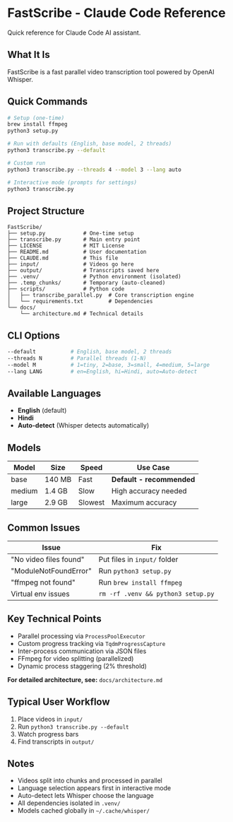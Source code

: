 # FastScribe - Claude Code Reference

Quick reference for Claude Code AI assistant.

## What It Is

FastScribe is a fast parallel video transcription tool powered by OpenAI Whisper.

## Quick Commands

```bash
# Setup (one-time)
brew install ffmpeg
python3 setup.py

# Run with defaults (English, base model, 2 threads)
python3 transcribe.py --default

# Custom run
python3 transcribe.py --threads 4 --model 3 --lang auto

# Interactive mode (prompts for settings)
python3 transcribe.py
```

## Project Structure

```
FastScribe/
├── setup.py            # One-time setup
├── transcribe.py       # Main entry point
├── LICENSE             # MIT License
├── README.md           # User documentation
├── CLAUDE.md           # This file
├── input/              # Videos go here
├── output/             # Transcripts saved here
├── .venv/              # Python environment (isolated)
├── .temp_chunks/       # Temporary (auto-cleaned)
├── scripts/            # Python code
│   ├── transcribe_parallel.py  # Core transcription engine
│   └── requirements.txt        # Dependencies
└── docs/
    └── architecture.md # Technical details
```

## CLI Options

```bash
--default           # English, base model, 2 threads
--threads N         # Parallel threads (1-N)
--model M           # 1=tiny, 2=base, 3=small, 4=medium, 5=large
--lang LANG         # en=English, hi=Hindi, auto=Auto-detect
```

## Available Languages

- **English** (default)
- **Hindi**
- **Auto-detect** (Whisper detects automatically)

## Models

| Model | Size | Speed | Use Case |
|-------|------|-------|----------|
| base | 140 MB | Fast | **Default - recommended** |
| medium | 1.4 GB | Slow | High accuracy needed |
| large | 2.9 GB | Slowest | Maximum accuracy |

## Common Issues

| Issue | Fix |
|-------|-----|
| "No video files found" | Put files in `input/` folder |
| "ModuleNotFoundError" | Run `python3 setup.py` |
| "ffmpeg not found" | Run `brew install ffmpeg` |
| Virtual env issues | `rm -rf .venv && python3 setup.py` |

## Key Technical Points

- Parallel processing via `ProcessPoolExecutor`
- Custom progress tracking via `TqdmProgressCapture`
- Inter-process communication via JSON files
- FFmpeg for video splitting (parallelized)
- Dynamic process staggering (2% threshold)

**For detailed architecture, see:** `docs/architecture.md`

## Typical User Workflow

1. Place videos in `input/`
2. Run `python3 transcribe.py --default`
3. Watch progress bars
4. Find transcripts in `output/`

## Notes

- Videos split into chunks and processed in parallel
- Language selection appears first in interactive mode
- Auto-detect lets Whisper choose the language
- All dependencies isolated in `.venv/`
- Models cached globally in `~/.cache/whisper/`
